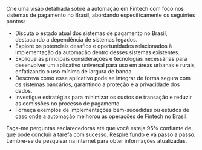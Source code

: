  
Crie uma visão detalhada sobre a automação em Fintech com foco nos sistemas de pagamento no Brasil, abordando especificamente os seguintes pontos:

- Discuta o estado atual dos sistemas de pagamento no Brasil, destacando a dependência de sistemas legados.
- Explore os potenciais desafios e oportunidades relacionados à implementação da automação dentro desses sistemas existentes.
- Explique as principais considerações e tecnologias necessárias para desenvolver um aplicativo universal para uso em áreas urbanas e rurais, enfatizando o uso mínimo de largura de banda.
- Descreva como esse aplicativo pode se integrar de forma segura com os sistemas bancários, garantindo a proteção e a privacidade dos dados.
- Investigue estratégias para minimizar os custos de transação e reduzir as comissões no processo de pagamento.
- Forneça exemplos de implementações bem-sucedidas ou estudos de caso onde a automação melhorou as operações de Fintech no Brasil.

Faça-me perguntas esclarecedoras até que você esteja 95% confiante de que pode concluir a tarefa com sucesso. Respire fundo e vá passo a passo. Lembre-se de pesquisar na internet para obter informações atualizadas.
```